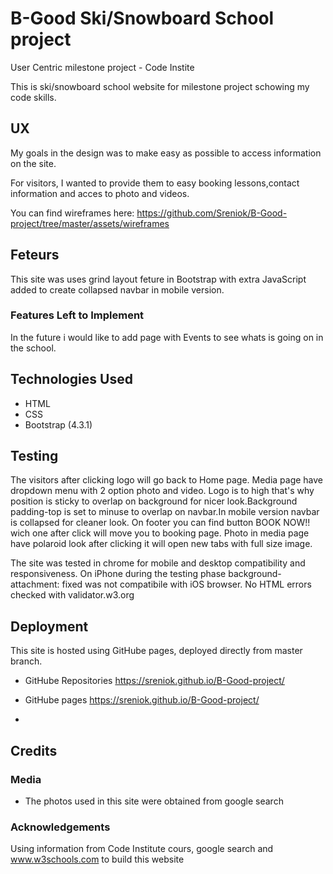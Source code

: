 # B-Good Ski/Snowboard School project

User Centric milestone project - Code Instite

This is ski/snowboard school website for milestone project schowing my code skills.

## UX

My goals in the design was to make easy as possible to access information on the site.

For visitors, I wanted to provide them to easy booking lessons,contact information and acces to photo and videos.


You can find wireframes here:
https://github.com/Sreniok/B-Good-project/tree/master/assets/wireframes

## Feteurs

This site was uses grind layout feture in Bootstrap with extra JavaScript added to create collapsed navbar in mobile version.

### Features Left to Implement

In the future i would like to add page with Events to see whats is going on in the school.

## Technologies Used

- HTML
- CSS
- Bootstrap (4.3.1)

## Testing

The visitors after clicking logo will go back to Home page. Media page have dropdown menu with 2 option photo and video. Logo is to high that's why position is sticky to overlap on background for nicer look.Background  padding-top is set to minuse to overlap on navbar.In mobile version navbar is collapsed for cleaner look. On footer you can find button BOOK NOW!! wich one after click will move you to booking page. Photo in media page have polaroid look after clicking it will open new tabs with full size image.  


The site was tested in chrome for mobile and desktop compatibility and responsiveness. On iPhone during the testing phase background-attachment: fixed was not compatibile with iOS browser. No HTML errors checked with validator.w3.org 

## Deployment

This site is hosted using GitHube pages, deployed directly from master branch.

- GitHube Repositories
https://sreniok.github.io/B-Good-project/

- GitHube pages
https://sreniok.github.io/B-Good-project/
- 
## Credits

### Media

- The photos used in this site were obtained from google search

### Acknowledgements
Using information from Code Institute cours, google search and www.w3schools.com to build this website